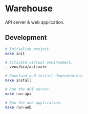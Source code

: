 # Warehouse

API server & web application.

## Development

```sh
# Initialize project.
make init

# Activate virtual environment.
. venv/bin/activate

# Download and install dependencies.
make install

# Run the API server.
make run-api

# Run the web application.
make run-web
```
